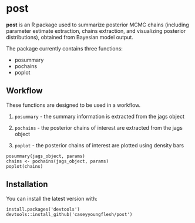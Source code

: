 post
====

**post** is an R package used to summarize posterior MCMC chains (including parameter estimate extraction, chains extraction, and visualizing posterior distributions), obtained from Bayesian model output.


The package currently contains three functions:

- posummary
- pochains
- poplot

Workflow
--------

These functions are designed to be used in a workflow.

1) `posummary` - the summary information is extracted from the jags object

2) `pochains` - the posterior chains of interest are extracted from the jags object

3) `poplot` - the posterior chains of interest are plotted using density bars


```{r}
posummary(jags_object, params)
chains <- pochains(jags_object, params)
poplot(chains)
```

Installation
------------

You can install the latest version with:
```{r}
install.packages('devtools')
devtools::install_github('caseyyoungflesh/post')
```
